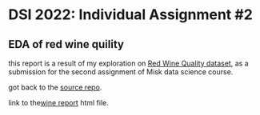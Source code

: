 # DSI 2022: Individual Assignment #2

## EDA of red wine quility 

this report is a result of my exploration on [Red Wine Quality dataset](https://www.kaggle.com/datasets/uciml/red-wine-quality-cortez-et-al-2009), as a submission for the second assignment of Misk data science course.

got back to the [source repo](https://github.com/Misk-DSI/individual-assignment-2-Salma7577).

link to the[wine report](./wine_report.html) html file.

